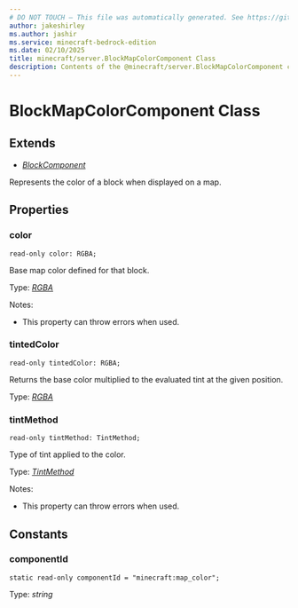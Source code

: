 ```yaml
---
# DO NOT TOUCH — This file was automatically generated. See https://github.com/mojang/minecraftapidocsgenerator to modify descriptions, examples, etc.
author: jakeshirley
ms.author: jashir
ms.service: minecraft-bedrock-edition
ms.date: 02/10/2025
title: minecraft/server.BlockMapColorComponent Class
description: Contents of the @minecraft/server.BlockMapColorComponent class.
---
```

# BlockMapColorComponent Class

## Extends
- [*BlockComponent*](BlockComponent.md)

Represents the color of a block when displayed on a map.

## Properties

### **color**
`read-only color: RGBA;`

Base map color defined for that block.

Type: [*RGBA*](RGBA.md)

Notes:
  - This property can throw errors when used.

### **tintedColor**
`read-only tintedColor: RGBA;`

Returns the base color multiplied to the evaluated tint at the given position.

Type: [*RGBA*](RGBA.md)

### **tintMethod**
`read-only tintMethod: TintMethod;`

Type of tint applied to the color.

Type: [*TintMethod*](TintMethod.md)

Notes:
  - This property can throw errors when used.

## Constants

### **componentId**
`static read-only componentId = "minecraft:map_color";`

Type: *string*
